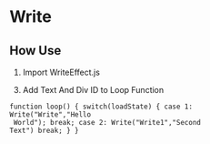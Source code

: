 # Write
## How Use
1. Import WriteEffect.js

<code><script src="WriteEffect.js"></script></code>

3. Add Text And Div ID to Loop Function

<code>function loop()
{
switch(loadState)
{
case 1:
    Write("Write","Hello<br> World");
    break;
case 2:
    Write("Write1","Second Text")
    break;
}
}</code>
